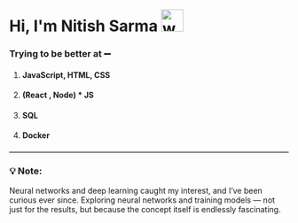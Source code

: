 <h1>Hi, I'm Nitish Sarma <img src="https://media.giphy.com/media/l0HlBO7eyXzSZkJri/giphy.gif" alt="waving hand gif" width="40"/></h1>
<h3>Trying to be better at ➖</h3>
<ol>
  <li>
    <h4>JavaScript, HTML, CSS</h4>
  </li>
  <li>
    <h4> (React , Node) * JS</h4>
  </li>
  <li>
    <h4>SQL</h4>
  </li>
  <li>
    <h4>Docker</h4>
  </li>
</ol>

<hr style="border: none; border-top: 2px solid #ccc; margin: 20px 0;">

<h3>💡 Note:</h3>
<p>
Neural networks and deep learning caught my interest, and I’ve been curious ever since. 
Exploring neural networks and training models — not just for the results, but because the concept itself is endlessly fascinating.
</p>
